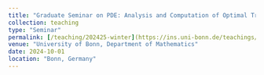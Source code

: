```yaml
---
title: "Graduate Seminar on PDE: Analysis and Computation of Optimal Transport"
collection: teaching
type: "Seminar"
permalink: [/teaching/202425-winter](https://ins.uni-bonn.de/teachings/ws-2024-462-s4b2-graduate-seminar/)
venue: "University of Bonn, Department of Mathematics"
date: 2024-10-01
location: "Bonn, Germany"
---
```


